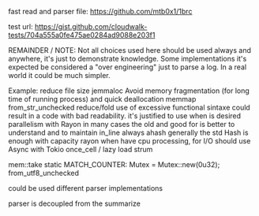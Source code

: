 

fast read and parser file:
https://github.com/mtb0x1/1brc

test url:
https://gist.github.com/cloudwalk-tests/704a555a0fe475ae0284ad9088e203f1


REMAINDER / NOTE:
Not all choices used here should be used always and anywhere, it's just to demonstrate knowledge.
Some implementations it's expected be considered a "over engineering" just to parse a log. 
In a real world it could be much simpler.

Example:
reduce file size
jemmaloc
    Avoid memory fragmentation (for long time of running process) and quick deallocation
memmap
from_str_unchecked
reduce/fold
    use of excessive functional sintaxe could result in a code with bad readability. 
    it's justified to use when is desired parallelism with Rayon
    in many cases the old and good for is better to understand and to maintain
in_line always
ahash
    generally the std Hash is enough
    with capacity
rayon
    when have cpu processing, for I/O should use Async with Tokio
once_cell / lazy load
strum

mem::take
static MATCH_COUNTER: Mutex<u32> = Mutex::new(0u32);
from_utf8_unchecked


could be used different parser implementations

parser is decoupled from the summarize 